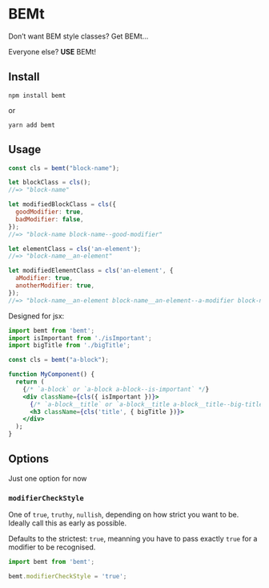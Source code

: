 # BEMt
Don’t want BEM style classes? Get BEMt…

Everyone else? **USE** BEMt!

## Install
```shell
npm install bemt
```
or
```shell
yarn add bemt
```

## Usage
```js
const cls = bemt("block-name");

let blockClass = cls();
//=> "block-name"

let modifiedBlockClass = cls({
  goodModifier: true,
  badModifier: false,
});
//=> "block-name block-name--good-modifier"

let elementClass = cls('an-element');
//=> "block-name__an-element"

let modifiedElementClass = cls('an-element', {
  aModifier: true,
  anotherModifier: true,
});
//=> "block-name__an-element block-name__an-element--a-modifier block-name__an-element--another-modifier"
```

Designed for jsx:
```jsx
import bemt from 'bemt';
import isImportant from './isImportant';
import bigTitle from './bigTitle';

const cls = bemt("a-block");

function MyComponent() {
  return (
    {/* `a-block` or `a-block a-block--is-important` */}
    <div className={cls({ isImportant })}>
      {/* `a-block__title` or `a-block__title a-block__title--big-title` */}
      <h3 className={cls('title', { bigTitle })}>
    </div>
  );
}
```

## Options
Just one option for now

### `modifierCheckStyle`
One of `true`, `truthy`, `nullish`, depending on how strict you want to be.
Ideally call this as early as possible.

Defaults to the strictest: `true`,
meanning you have to pass exactly `true` for a modifier to be recognised.

```js
import bemt from 'bemt';

bemt.modifierCheckStyle = 'true';
```
